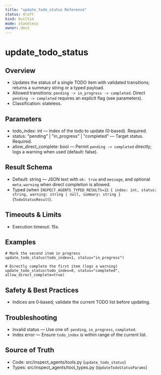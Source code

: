 ```yaml
---
title: "update_todo_status Reference"
status: draft
kind: builtin
mode: stateless
owner: docs
---
```


# update_todo_status

## Overview
- Updates the status of a single TODO item with validated transitions; returns a summary string or a typed payload.
- Allowed transitions: `pending -> in_progress -> completed`. Direct `pending -> completed` requires an explicit flag (see parameters).
- Classification: stateless.

## Parameters
- todo_index: int — Index of the todo to update (0‑based). Required.
- status: "pending" | "in_progress" | "completed" — Target status. Required.
- allow_direct_complete: bool — Permit `pending -> completed` directly; logs a warning when used (default: false).

## Result Schema
- Default: string — JSON text with `ok: true` and `message`, and optional `meta.warning` when direct completion is allowed.
- Typed (when `INSPECT_AGENTS_TYPED_RESULTS=1`): `{ index: int, status: string, warning: string | null, summary: string }` (`TodoStatusResult`).

## Timeouts & Limits
- Execution timeout: 15s.

## Examples
```
# Mark the second item in progress
update_todo_status(todo_index=1, status="in_progress")

# Directly complete the first item (logs a warning)
update_todo_status(todo_index=0, status="completed", allow_direct_complete=true)
```

## Safety & Best Practices
- Indices are 0‑based; validate the current TODO list before updating.

## Troubleshooting
- Invalid status — Use one of: `pending`, `in_progress`, `completed`.
- Index error — Ensure `todo_index` is within range of the current list.

## Source of Truth
- Code: src/inspect_agents/tools.py (`update_todo_status`)
- Types: src/inspect_agents/tool_types.py (`UpdateTodoStatusParams`)
